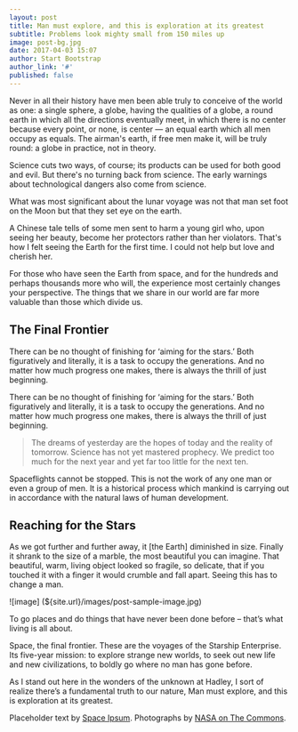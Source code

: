 ```yaml
---
layout: post
title: Man must explore, and this is exploration at its greatest
subtitle: Problems look mighty small from 150 miles up
image: post-bg.jpg
date: 2017-04-03 15:07
author: Start Bootstrap
author_link: '#'
published: false
---
```


Never in all their history have men been able truly to conceive of the world as one: a single sphere,
a globe, having the qualities of a globe, a round earth in which all the directions eventually meet,
in which there is no center because every point, or none, is center — an equal earth which all men
occupy as equals. The airman's earth, if free men make it, will be truly round: a globe in practice,
not in theory.

Science cuts two ways, of course; its products can be used for both good and evil. But there's no
turning back from science. The early warnings about technological dangers also come from
science.

What was most significant about the lunar voyage was not that man set foot on the Moon but that they
set eye on the earth.

A Chinese tale tells of some men sent to harm a young girl who, upon seeing her beauty, become her
protectors rather than her violators. That's how I felt seeing the Earth for the first time. I could
not help but love and cherish her.

For those who have seen the Earth from space, and for the hundreds and perhaps thousands more who
will, the experience most certainly changes your perspective. The things that we share in our world
are far more valuable than those which divide us.

## The Final Frontier

There can be no thought of finishing for ‘aiming for the stars.’ Both figuratively and literally, it
is a task to occupy the generations. And no matter how much progress one makes, there is always the
thrill of just beginning.

There can be no thought of finishing for ‘aiming for the stars.’ Both figuratively and literally, it
is a task to occupy the generations. And no matter how much progress one makes, there is always the
thrill of just beginning.

> The dreams of yesterday are the hopes of today and the reality of tomorrow. Science has not
yet mastered prophecy. We predict too much for the next year and yet far too little for the next
ten.

Spaceflights cannot be stopped. This is not the work of any one man or even a group of men. It is a
historical process which mankind is carrying out in accordance with the natural laws of human
development.

## Reaching for the Stars

As we got further and further away, it [the Earth] diminished in size. Finally it shrank to the size
of a marble, the most beautiful you can imagine. That beautiful, warm, living object looked so
fragile, so delicate, that if you touched it with a finger it would crumble and fall apart. Seeing
this has to change a man.

![image] (${site.url}/images/post-sample-image.jpg)

<span class="caption text-muted">To go places and do things that have never been done before – that’s what living is all about.</span>

Space, the final frontier. These are the voyages of the Starship Enterprise. Its five-year mission:
to explore strange new worlds, to seek out new life and new civilizations, to boldly go where no man
has gone before.

As I stand out here in the wonders of the unknown at Hadley, I sort of realize there’s a fundamental
truth to our nature, Man must explore, and this is exploration at its greatest.

Placeholder text by [Space Ipsum](http://spaceipsum.com/). Photographs by [NASA on The Commons](https://www.flickr.com/photos/nasacommons/).
